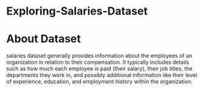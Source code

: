 # Exploring-Salaries-Dataset

# About Dataset
salaries dataset generally provides information about the employees of an organization in relation to their compensation. It typically includes details such as how much each employee is paid (their salary), their job titles, the departments they work in, and possibly additional information like their level of experience, education, and employment history within the organization.
